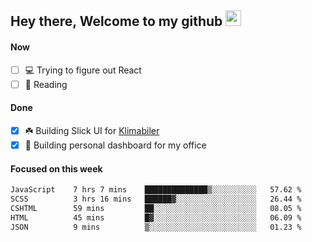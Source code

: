 ## Hey there, Welcome to my github <img src="https://media.giphy.com/media/hvRJCLFzcasrR4ia7z/giphy.gif" width="25px">

#### Now
- [ ] 💻 Trying to figure out React
- [ ] 📕 Reading

#### Done
- [x] ☘️ Building Slick UI for [Klimabiler](https://klimabiler.dk)
- [x] 🚀 Building personal dashboard for my office
 
 #### Focused on this week
<!--START_SECTION:waka-->

```txt
JavaScript    7 hrs 7 mins    ██████████████▒░░░░░░░░░░   57.62 %
SCSS          3 hrs 16 mins   ██████▓░░░░░░░░░░░░░░░░░░   26.44 %
CSHTML        59 mins         ██░░░░░░░░░░░░░░░░░░░░░░░   08.05 %
HTML          45 mins         █▓░░░░░░░░░░░░░░░░░░░░░░░   06.09 %
JSON          9 mins          ▒░░░░░░░░░░░░░░░░░░░░░░░░   01.23 %
```

<!--END_SECTION:waka-->

